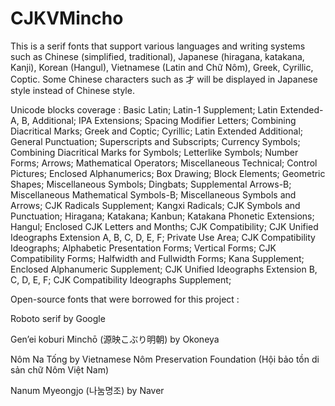 # CJKVMincho
This is a serif fonts that support various languages and writing systems such as Chinese (simplified, traditional), Japanese (hiragana, katakana, Kanji), Korean (Hangul), Vietnamese (Latin and Chữ Nôm), Greek, Cyrillic, Coptic. Some Chinese characters such as 才 will be displayed in Japanese style instead of Chinese style. 

Unicode blocks coverage :
Basic Latin;
Latin-1 Supplement;
Latin Extended-A, B, Additional;
IPA Extensions;
Spacing Modifier Letters;
Combining Diacritical Marks;
Greek and Coptic;
Cyrillic;
Latin Extended Additional;
General Punctuation;
Superscripts and Subscripts;
Currency Symbols;
Combining Diacritical Marks for Symbols;
Letterlike Symbols;
Number Forms;
Arrows;
Mathematical Operators;
Miscellaneous Technical;
Control Pictures;
Enclosed Alphanumerics;
Box Drawing;
Block Elements;
Geometric Shapes;
Miscellaneous Symbols;
Dingbats;
Supplemental Arrows-B;
Miscellaneous Mathematical Symbols-B;
Miscellaneous Symbols and Arrows;
CJK Radicals Supplement;
Kangxi Radicals;
CJK Symbols and Punctuation;
Hiragana;
Katakana;
Kanbun;
Katakana Phonetic Extensions;
Hangul;
Enclosed CJK Letters and Months;
CJK Compatibility;
CJK Unified Ideographs Extension A, B, C, D, E, F;
Private Use Area;
CJK Compatibility Ideographs;
Alphabetic Presentation Forms;
Vertical Forms;
CJK Compatibility Forms;
Halfwidth and Fullwidth Forms;
Kana Supplement;
Enclosed Alphanumeric Supplement;
CJK Unified Ideographs Extension B, C, D, E, F;
CJK Compatibility Ideographs Supplement;

Open-source fonts that were borrowed for this project :

Roboto serif by Google

Gen’ei koburi Minchō (源映こぶり明朝) by Okoneya

Nôm Na Tống by Vietnamese Nôm Preservation Foundation (Hội bảo tồn di sản chữ Nôm Việt Nam) 

Nanum Myeongjo (나눔명조) by Naver


